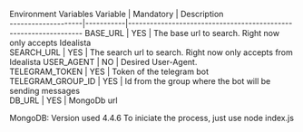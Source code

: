 Environment Variables
 Variable           | Mandatory | Description                                                     
--------------------|-----------|-----------------------------------------------------------------
 BASE_URL           | YES       | The base url to search. Right now only accepts Idealista        
 SEARCH_URL         | YES       | The search url to search. Right now only accepts from Idealista 
 USER_AGENT         | NO        | Desired User-Agent.                                             
 TELEGRAM_TOKEN     | YES       | Token of the telegram bot                                       
 TELEGRAM_GROUP_ID  | YES       | Id from the group where the bot will be sending messages        
 DB_URL             | YES       | MongoDb url                                                     

MongoDB: Version used 4.4.6
To iniciate the process, just use node index.js